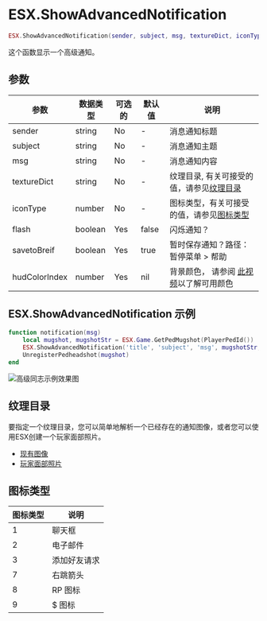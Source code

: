 # ESX.ShowAdvancedNotification

```lua
ESX.ShowAdvancedNotification(sender, subject, msg, textureDict, iconType, flash, saveToBrief, hudColorIndex)
```

这个函数显示一个高级通知。

## 参数

| 参数          | 数据类型   | 可选的   | 默认值         | 说明                                                                                        		  |
|---------------|-----------|----------|---------------|---------------------------------------------------------------------------------------------------|
| sender        | string    | No       | -             | 消息通知标题																						|
| subject       | string    | No       | -             | 消息通知主题                                                                                       |
| msg           | string    | No       | -             | 消息通知内容                                                                                       |
| textureDict   | string    | No       | -             | 纹理目录, 有关可接受的值，请参见[纹理目录](#Texture_Directory)                                        |
| iconType      | number    | No       | -             | 图标类型，有关可接受的值，请参见[图标类型](#Icon_Types)                                               |
| flash         | boolean   | Yes      | false         | 闪烁通知？                                                                                         |
| savetoBreif   | boolean   | Yes      | true          | 暂时保存通知？路径：暂停菜单 > 帮助                                                                  |
| hudColorIndex | number    | Yes      | nil           | 背景颜色， 请参阅 [此视频](https://gyazo.com/68bd384455fceb0a85a8729e48216e15)以了解可用颜色          |

## ESX.ShowAdvancedNotification 示例

```lua
function notification(msg)
	local mugshot, mugshotStr = ESX.Game.GetPedMugshot(PlayerPedId())
	ESX.ShowAdvancedNotification('title', 'subject', 'msg', mugshotStr, 1)
	UnregisterPedheadshot(mugshot)
end
```

![高级同志示例效果图](https://s2.ax1x.com/2020/02/27/30hmoF.png)

## 纹理目录

要指定一个纹理目录，您可以简单地解析一个已经存在的通知图像，或者您可以使用ESX创建一个玩家面部照片。

* [现有图像](https://wiki.gtanet.work/index.php?title=Notification_Pictures)
* [玩家面部照片](game/getpedmugshot.md)

## 图标类型

| 图标类型   | 说明                |
|-----------|---------------------|
| 1         | 聊天框               |
| 2         | 电子邮件             |
| 3         | 添加好友请求         |
| 7         | 右跳箭头             |
| 8         | RP 图标              |
| 9         | $ 图标               |
